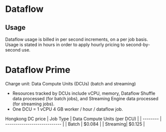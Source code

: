 # Dataflow
## Usage
Dataflow usage is billed in per second increments, on a per job basis.
Usage is stated in hours in order to apply hourly pricing to second-by-second use.


# Dataflow Prime
Charge unit: Data Compute Units (DCUs) (batch and streaming)
- Resources tracked by DCUs include vCPU, memory, Dataflow Shuffle data processed (for batch jobs), and Streaming Engine data processed (for streaming jobs).
- One DCU = 1 vCPU 4 GB worker / hour / dataflow job.

Hongkong DC price
| Job Type | Data Compute Units (per DCU) |
| -------- | ---------------------------- |
| Batch    | $0.084                       |
| Streaming| $0.125                       |




